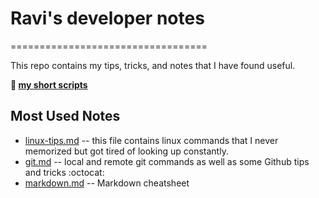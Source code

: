 # Ravi's developer notes
==================================

This repo contains my tips, tricks, and notes that I have found useful.

__:dash: [my short scripts](scripts)__


## Most Used Notes
+ [linux-tips.md](linux-tips.md) -- this file contains linux commands that I never memorized but got tired of looking up constantly.
+ [git.md](git.md) -- local and remote git commands as well as some Github tips and tricks :octocat:
+ [markdown.md](markdown.md) -- Markdown cheatsheet